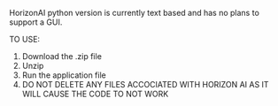 HorizonAI python version is currently text based and has no plans to support a GUI.

TO USE:
1. Download the .zip file
2. Unzip
3. Run the application file
4. DO NOT DELETE ANY FILES ACCOCIATED WITH HORIZON AI AS IT WILL CAUSE THE CODE TO NOT WORK
